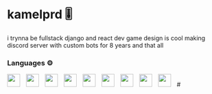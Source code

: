 # kamelprd 🎚️ 

i trynna be fullstack django and react dev game design is cool 
making discord server with custom bots for 8 years and that all 


 ### Languages ⚙️
 <img align="left;" width="30px" style="padding-right:10px;" src="https://cdn.jsdelivr.net/gh/devicons/devicon@latest/icons/python/python-original.svg" />
 <img align="left;" width="30px" style="padding-right:10px;" src="https://cdn.jsdelivr.net/gh/devicons/devicon@latest/icons/react/react-original.svg" />
 <img align="left;" width="30px" style="padding-right:10px;" src="https://cdn.jsdelivr.net/gh/devicons/devicon@latest/icons/postgresql/postgresql-original.svg" />
 <img align="left;" width="30px" style="padding-right:10px;" src="https://cdn.jsdelivr.net/gh/devicons/devicon@latest/icons/django/django-plain.svg" />
 <img align="left;" width="30px" style="padding-right:10px;" src="https://cdn.jsdelivr.net/gh/devicons/devicon@latest/icons/html5/html5-original.svg" />
 <img align="left;" width="30px" style="padding-right:10px;" src="https://cdn.jsdelivr.net/gh/devicons/devicon@latest/icons/css3/css3-original.svg" />
 <img align="left;" width="30px" style="padding-right:10px;" src="https://cdn.jsdelivr.net/gh/devicons/devicon@latest/icons/javascript/javascript-original.svg" />
 <img align="left;" width="30px" style="padding-right:10px;" src="https://cdn.jsdelivr.net/gh/devicons/devicon@latest/icons/php/php-original.svg" />
 <img align="left;" width="30px" style="padding-right:10px;" src="https://cdn.jsdelivr.net/gh/devicons/devicon@latest/icons/typescript/typescript-original.svg" />
#                                                                               
